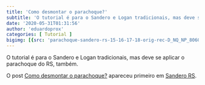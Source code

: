 ```yaml
---
title: 'Como desmontar o parachoque?'
subtitle: 'O tutorial é para o Sandero e Logan tradicionais, mas deve se aplicar o parachoque do RS, também.'
date: '2020-05-31T01:31:56'
author: 'eduardoprox'
categories: [ Tutorial ]
bigimg: [{src: 'parachoque-sandero-rs-15-16-17-18-orig-rec-D_NQ_NP_806047-MLB27292550478_052018-F.jpg'}]
---
```


O tutorial é para o Sandero e Logan tradicionais, mas deve se aplicar o parachoque do RS, também.




O post [Como desmontar o parachoque?](https://sanderors.com/como-desmontar-o-parachoque/) apareceu primeiro em [Sandero RS](https://sanderors.com).

